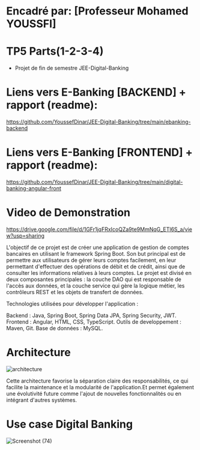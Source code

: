# Encadré par: [Professeur Mohamed YOUSSFI]
# TP5 Parts(1-2-3-4)
- Projet de fin de semestre JEE-Digital-Banking
# Liens vers E-Banking [BACKEND] + rapport (readme):
https://github.com/YoussefDinar/JEE-Digital-Banking/tree/main/ebanking-backend
# Liens vers E-Banking [FRONTEND] + rapport (readme):
https://github.com/YoussefDinar/JEE-Digital-Banking/tree/main/digital-banking-angular-front

# Video de Demonstration                                       
https://drive.google.com/file/d/1GFr1jqFRxIcoQZa9te9MmNqG_ETl6S_a/view?usp=sharing


L'objectif de ce projet est de créer une application de gestion de comptes bancaires en utilisant le framework Spring Boot. Son but principal est de permettre aux utilisateurs de gérer leurs comptes facilement, en leur permettant d'effectuer des opérations de débit et de crédit, ainsi que de consulter les informations relatives à leurs comptes. Le projet est divisé en deux composantes principales : la couche DAO  qui est responsable de l'accès aux données, et la couche service qui gère la logique métier, les contrôleurs REST et les objets de transfert de données.

Technologies utilisées pour développer l'application :

Backend : Java, Spring Boot, Spring Data JPA, Spring Security, JWT.
Frontend : Angular, HTML, CSS, TypeScript.
Outils de developpement : Maven, Git.
Base de données : MySQL.

# Architecture

![architecture](https://github.com/YoussefDinar/JEE-Digital-Banking/assets/94021293/46ada3e8-da3f-4367-86c3-8410f22a27e9)

Cette architecture favorise la séparation claire des responsabilités, ce qui facilite la maintenance et la modularité de l'application.Et permet également une évolutivité future comme  l'ajout de nouvelles fonctionnalités ou en intégrant d'autres systèmes.

# Use case Digital Banking

![Screenshot (74)](https://github.com/YoussefDinar/JEE-Digital-Banking/assets/94021293/e6417a53-1735-4127-aa24-1ee13af4192a)







